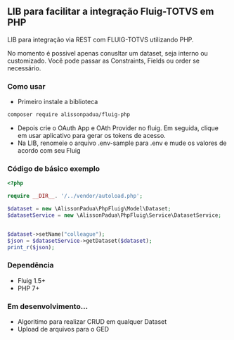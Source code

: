## LIB para facilitar a integração Fluig-TOTVS em PHP

LIB para integração via REST com FLUIG-TOTVS utilizando PHP.

No momento é possivel apenas conusltar um dataset, seja interno ou customizado. Você pode passar as Constraints, Fields ou order se necessário.

### Como usar

- Primeiro instale a biblioteca

 ```bash
composer require alissonpadua/fluig-php
 ```
- Depois crie o OAuth App e OAth Provider no fluig. Em seguida, clique em usar aplicativo para gerar os tokens de acesso.
- Na LIB, renomeie o arquivo .env-sample para .env e mude os valores de acordo com seu Fluig

### Código de básico exemplo

```php
<?php

require __DIR__. '/../vendor/autoload.php';

$dataset = new \AlissonPadua\PhpFluig\Model\Dataset;
$datasetService = new \AlissonPadua\PhpFluig\Service\DatasetService;


$dataset->setName("colleague");
$json = $datasetService->getDataset($dataset);
print_r($json);
```

### Dependência

 - Fluig 1.5+
 - PHP 7+

### Em desenvolvimento...

- Algoritimo para realizar CRUD em qualquer Dataset
- Upload de arquivos para o GED